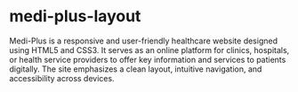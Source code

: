 # medi-plus-layout
Medi-Plus is a responsive and user-friendly healthcare website designed using HTML5 and CSS3. It serves as an online platform for clinics, hospitals, or health service providers to offer key information and services to patients digitally. The site emphasizes a clean layout, intuitive navigation, and accessibility across devices.

